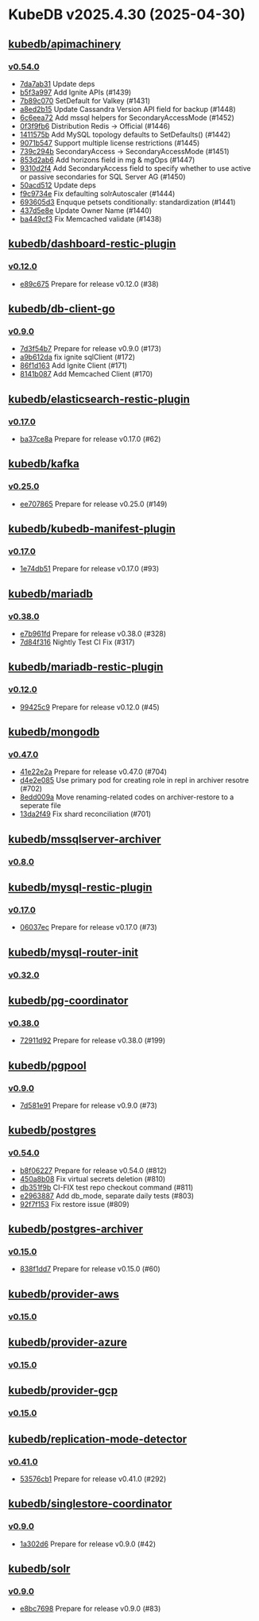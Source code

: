 # KubeDB v2025.4.30 (2025-04-30)


## [kubedb/apimachinery](https://github.com/kubedb/apimachinery)

### [v0.54.0](https://github.com/kubedb/apimachinery/releases/tag/v0.54.0)

- [7da7ab31](https://github.com/kubedb/apimachinery/commit/7da7ab313) Update deps
- [b5f3a997](https://github.com/kubedb/apimachinery/commit/b5f3a997d) Add Ignite APIs (#1439)
- [7b89c070](https://github.com/kubedb/apimachinery/commit/7b89c0706) SetDefault for Valkey (#1431)
- [a8ed2b15](https://github.com/kubedb/apimachinery/commit/a8ed2b157) Update Cassandra Version API field for backup (#1448)
- [6c6eea72](https://github.com/kubedb/apimachinery/commit/6c6eea72a) Add mssql helpers for SecondaryAccessMode (#1452)
- [0f3f9fb6](https://github.com/kubedb/apimachinery/commit/0f3f9fb61) Distribution Redis -> Official (#1446)
- [1411575b](https://github.com/kubedb/apimachinery/commit/1411575b8) Add MySQL topology defaults to SetDefaults() (#1442)
- [9071b547](https://github.com/kubedb/apimachinery/commit/9071b547d) Support multiple license restrictions (#1445)
- [739c294b](https://github.com/kubedb/apimachinery/commit/739c294bc) SecondaryAccess -> SecondaryAccessMode (#1451)
- [853d2ab6](https://github.com/kubedb/apimachinery/commit/853d2ab63) Add horizons field in mg & mgOps (#1447)
- [9310d2f4](https://github.com/kubedb/apimachinery/commit/9310d2f43) Add SecondaryAccess field to specify whether to use active or passive secondaries for SQL Server AG (#1450)
- [50acd512](https://github.com/kubedb/apimachinery/commit/50acd5129) Update deps
- [f9c9734e](https://github.com/kubedb/apimachinery/commit/f9c9734e0) Fix defaulting solrAutoscaler (#1444)
- [693605d3](https://github.com/kubedb/apimachinery/commit/693605d3c) Enquque petsets conditionally: standardization (#1441)
- [437d5e8e](https://github.com/kubedb/apimachinery/commit/437d5e8e4) Update Owner Name (#1440)
- [ba449cf3](https://github.com/kubedb/apimachinery/commit/ba449cf3b) Fix Memcached validate (#1438)



## [kubedb/dashboard-restic-plugin](https://github.com/kubedb/dashboard-restic-plugin)

### [v0.12.0](https://github.com/kubedb/dashboard-restic-plugin/releases/tag/v0.12.0)

- [e89c675](https://github.com/kubedb/dashboard-restic-plugin/commit/e89c675) Prepare for release v0.12.0 (#38)



## [kubedb/db-client-go](https://github.com/kubedb/db-client-go)

### [v0.9.0](https://github.com/kubedb/db-client-go/releases/tag/v0.9.0)

- [7d3f54b7](https://github.com/kubedb/db-client-go/commit/7d3f54b7) Prepare for release v0.9.0 (#173)
- [a9b612da](https://github.com/kubedb/db-client-go/commit/a9b612da) fix ignite sqlClient (#172)
- [86f1d163](https://github.com/kubedb/db-client-go/commit/86f1d163) Add Ignite Client (#171)
- [8141b087](https://github.com/kubedb/db-client-go/commit/8141b087) Add Memcached Client (#170)



## [kubedb/elasticsearch-restic-plugin](https://github.com/kubedb/elasticsearch-restic-plugin)

### [v0.17.0](https://github.com/kubedb/elasticsearch-restic-plugin/releases/tag/v0.17.0)

- [ba37ce8a](https://github.com/kubedb/elasticsearch-restic-plugin/commit/ba37ce8a) Prepare for release v0.17.0 (#62)



## [kubedb/kafka](https://github.com/kubedb/kafka)

### [v0.25.0](https://github.com/kubedb/kafka/releases/tag/v0.25.0)

- [ee707865](https://github.com/kubedb/kafka/commit/ee707865) Prepare for release v0.25.0 (#149)



## [kubedb/kubedb-manifest-plugin](https://github.com/kubedb/kubedb-manifest-plugin)

### [v0.17.0](https://github.com/kubedb/kubedb-manifest-plugin/releases/tag/v0.17.0)

- [1e74db51](https://github.com/kubedb/kubedb-manifest-plugin/commit/1e74db51) Prepare for release v0.17.0 (#93)



## [kubedb/mariadb](https://github.com/kubedb/mariadb)

### [v0.38.0](https://github.com/kubedb/mariadb/releases/tag/v0.38.0)

- [e7b961fd](https://github.com/kubedb/mariadb/commit/e7b961fd5) Prepare for release v0.38.0 (#328)
- [7d84f316](https://github.com/kubedb/mariadb/commit/7d84f3169) Nightly Test CI Fix (#317)



## [kubedb/mariadb-restic-plugin](https://github.com/kubedb/mariadb-restic-plugin)

### [v0.12.0](https://github.com/kubedb/mariadb-restic-plugin/releases/tag/v0.12.0)

- [99425c9](https://github.com/kubedb/mariadb-restic-plugin/commit/99425c9) Prepare for release v0.12.0 (#45)



## [kubedb/mongodb](https://github.com/kubedb/mongodb)

### [v0.47.0](https://github.com/kubedb/mongodb/releases/tag/v0.47.0)

- [41e22e2a](https://github.com/kubedb/mongodb/commit/41e22e2a5) Prepare for release v0.47.0 (#704)
- [d4e2e085](https://github.com/kubedb/mongodb/commit/d4e2e085b) Use primary pod for creating role in repl in archiver resotre (#702)
- [8edd009a](https://github.com/kubedb/mongodb/commit/8edd009a3) Move renaming-related codes on archiver-restore to a seperate file
- [13da2f49](https://github.com/kubedb/mongodb/commit/13da2f496) Fix shard reconciliation (#701)



## [kubedb/mssqlserver-archiver](https://github.com/kubedb/mssqlserver-archiver)

### [v0.8.0](https://github.com/kubedb/mssqlserver-archiver/releases/tag/v0.8.0)




## [kubedb/mysql-restic-plugin](https://github.com/kubedb/mysql-restic-plugin)

### [v0.17.0](https://github.com/kubedb/mysql-restic-plugin/releases/tag/v0.17.0)

- [06037ec](https://github.com/kubedb/mysql-restic-plugin/commit/06037ec) Prepare for release v0.17.0 (#73)



## [kubedb/mysql-router-init](https://github.com/kubedb/mysql-router-init)

### [v0.32.0](https://github.com/kubedb/mysql-router-init/releases/tag/v0.32.0)




## [kubedb/pg-coordinator](https://github.com/kubedb/pg-coordinator)

### [v0.38.0](https://github.com/kubedb/pg-coordinator/releases/tag/v0.38.0)

- [72911d92](https://github.com/kubedb/pg-coordinator/commit/72911d92) Prepare for release v0.38.0 (#199)



## [kubedb/pgpool](https://github.com/kubedb/pgpool)

### [v0.9.0](https://github.com/kubedb/pgpool/releases/tag/v0.9.0)

- [7d581e91](https://github.com/kubedb/pgpool/commit/7d581e91) Prepare for release v0.9.0 (#73)



## [kubedb/postgres](https://github.com/kubedb/postgres)

### [v0.54.0](https://github.com/kubedb/postgres/releases/tag/v0.54.0)

- [b8f06227](https://github.com/kubedb/postgres/commit/b8f062272) Prepare for release v0.54.0 (#812)
- [450a8b08](https://github.com/kubedb/postgres/commit/450a8b085) Fix virtual secrets deletion (#810)
- [db351f9b](https://github.com/kubedb/postgres/commit/db351f9b5) CI-FIX test repo checkout command (#811)
- [e2963887](https://github.com/kubedb/postgres/commit/e2963887d) Add db_mode, separate daily tests (#803)
- [92f7f153](https://github.com/kubedb/postgres/commit/92f7f1534) Fix restore issue (#809)



## [kubedb/postgres-archiver](https://github.com/kubedb/postgres-archiver)

### [v0.15.0](https://github.com/kubedb/postgres-archiver/releases/tag/v0.15.0)

- [838f1dd7](https://github.com/kubedb/postgres-archiver/commit/838f1dd7) Prepare for release v0.15.0 (#60)



## [kubedb/provider-aws](https://github.com/kubedb/provider-aws)

### [v0.15.0](https://github.com/kubedb/provider-aws/releases/tag/v0.15.0)




## [kubedb/provider-azure](https://github.com/kubedb/provider-azure)

### [v0.15.0](https://github.com/kubedb/provider-azure/releases/tag/v0.15.0)




## [kubedb/provider-gcp](https://github.com/kubedb/provider-gcp)

### [v0.15.0](https://github.com/kubedb/provider-gcp/releases/tag/v0.15.0)




## [kubedb/replication-mode-detector](https://github.com/kubedb/replication-mode-detector)

### [v0.41.0](https://github.com/kubedb/replication-mode-detector/releases/tag/v0.41.0)

- [53576cb1](https://github.com/kubedb/replication-mode-detector/commit/53576cb1) Prepare for release v0.41.0 (#292)



## [kubedb/singlestore-coordinator](https://github.com/kubedb/singlestore-coordinator)

### [v0.9.0](https://github.com/kubedb/singlestore-coordinator/releases/tag/v0.9.0)

- [1a302d6](https://github.com/kubedb/singlestore-coordinator/commit/1a302d6) Prepare for release v0.9.0 (#42)



## [kubedb/solr](https://github.com/kubedb/solr)

### [v0.9.0](https://github.com/kubedb/solr/releases/tag/v0.9.0)

- [e8bc7698](https://github.com/kubedb/solr/commit/e8bc7698) Prepare for release v0.9.0 (#83)



